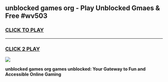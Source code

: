 
## unblocked games org - Play Unblocked Gmaes & Free #wv503
<h3>
<a href="https://news.freeplayer.one?title=unblocked_games_org&ref=03M">CLICK TO PLAY</a></h3>
<hr>

<h3>
<a href="https://news.freeplayer.one?title=unblocked_games_org&ref=03M">CLICK 2 PLAY</a>
  
</h3>

<a href="https://news.freeplayer.one?title=unblocked_games_org&ref=03M"><img src="https://clearcache.store/games.png"></a>


**unblocked games org games unblocked: Your Gateway to Fun and Accessible Online Gaming**

